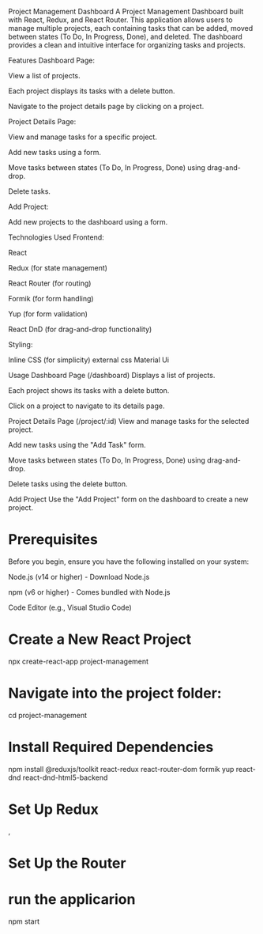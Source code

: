 Project Management Dashboard
A Project Management Dashboard built with React, Redux, and React Router. This application allows users to manage multiple projects, each containing tasks that can be added, moved between states (To Do, In Progress, Done), and deleted. The dashboard provides a clean and intuitive interface for organizing tasks and projects.


Features
Dashboard Page:

View a list of projects.

Each project displays its tasks with a delete button.

Navigate to the project details page by clicking on a project.

Project Details Page:

View and manage tasks for a specific project.

Add new tasks using a form.

Move tasks between states (To Do, In Progress, Done) using drag-and-drop.

Delete tasks.

Add Project:

Add new projects to the dashboard using a form.



Technologies Used
Frontend:

React

Redux (for state management)

React Router (for routing)

Formik (for form handling)

Yup (for form validation)

React DnD (for drag-and-drop functionality)

Styling:

Inline CSS (for simplicity)
external css
Material Ui

Usage
Dashboard Page (/dashboard)
Displays a list of projects.

Each project shows its tasks with a delete button.

Click on a project to navigate to its details page.

Project Details Page (/project/:id)
View and manage tasks for the selected project.

Add new tasks using the "Add Task" form.

Move tasks between states (To Do, In Progress, Done) using drag-and-drop.

Delete tasks using the delete button.

Add Project
Use the "Add Project" form on the dashboard to create a new project.



# Prerequisites
Before you begin, ensure you have the following installed on your system:

Node.js (v14 or higher) - Download Node.js

npm (v6 or higher) - Comes bundled with Node.js

Code Editor (e.g., Visual Studio Code)

# Create a New React Project
npx create-react-app project-management
 
 # Navigate into the project folder:
 cd project-management

 # Install Required Dependencies
 npm install @reduxjs/toolkit react-redux react-router-dom formik yup react-dnd react-dnd-html5-backend

 # Set Up Redux
   <Provider store={store}>
    <App />
  </Provider>,

  # Set Up the Router

  # run the applicarion 
  npm start